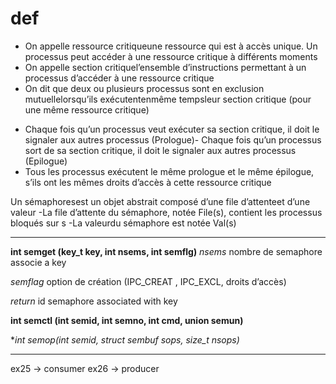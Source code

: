 
# def
* On appelle ressource critiqueune ressource qui est à accès unique. Un processus peut accéder à une ressource critique à différents moments
* On  appelle section  critiquel’ensemble  d’instructions    permettant  à  un  processus d’accéder à une ressource critique
* On dit que deux ou plusieurs processus sont en exclusion mutuellelorsqu’ils exécutentenmême tempsleur section critique (pour une même ressource critique)

- Chaque fois qu’un processus veut exécuter sa section critique, il doit le signaler aux autres processus (Prologue)- Chaque fois qu’un processus sort de sa section critique, il doit le signaler aux autres processus (Epilogue)
- Tous les processus exécutent le même prologue et le même épilogue, s’ils ont les mêmes droits d’accès à cette ressource critique

Un sémaphoresest un objet abstrait composé d’une file d’attenteet d’une valeur
-La file d’attente du sémaphore, notée File(s), contient les processus bloqués sur s
-La valeurdu sémaphore est notée Val(s)

----------------------------------------------
**int semget (key_t key, int nsems, int semflg)**
*nsems*
nombre de semaphore associe a key

*semflag*
option de création (IPC_CREAT , IPC_EXCL, droits d’accès)

*return*
id semaphore associated with key

**int semctl (int semid, int semno, int cmd, union semun)**

**int semop(int semid, struct sembuf *sops, size_t nsops)**



----------------------------------------------
ex25 -> consumer
ex26 -> producer